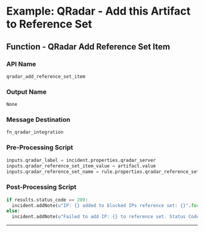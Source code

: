 <!--
    DO NOT MANUALLY EDIT THIS FILE
    THIS FILE IS AUTOMATICALLY GENERATED WITH resilient-circuits codegen
-->

# Example: QRadar - Add this Artifact to Reference Set

## Function - QRadar Add Reference Set Item

### API Name
`qradar_add_reference_set_item`

### Output Name
`None`

### Message Destination
`fn_qradar_integration`

### Pre-Processing Script
```python
inputs.qradar_label = incident.properties.qradar_server
inputs.qradar_reference_set_item_value = artifact.value
inputs.qradar_reference_set_name = rule.properties.qradar_reference_set_name
```

### Post-Processing Script
```python
if results.status_code == 200:
  incident.addNote(u"IP: {} added to blocked IPs reference set: {}".format(artifact.value, results['content']['name']))
else:
  incident.addNote(u"Failed to add IP: {} to reference set. Status Code: {}, message: {}".format(artifact.value, results.status_code, results['content']['message']))
```

---

